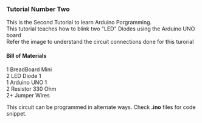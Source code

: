 <h3><strong>Tutorial Number Two</strong></h3>
<p>This is the Second Tutorial to learn Arduino Porgramming.<br>
  This tutorial teaches how to blink two "LED" Diodes using the Arduino UNO board<br>
  Refer the image to understand the circuit connections done for this turorial</p>

<h4><strong>Bill of Materials</strong></h4>

<p>1	BreadBoard Mini<br>
2	LED Diode	1<br>
1	Arduino UNO	1<br>
2	Resistor 330 Ohm<br>
2+	Jumper Wires</p>

<p>This circuit can be programmed in alternate ways. Check <strong>.ino</strong> files for code snippet.</p>
